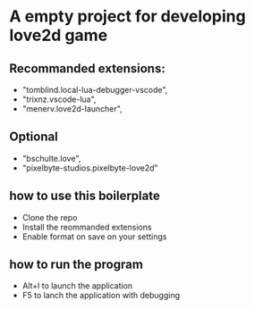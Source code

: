 # A empty project for developing love2d game

## Recommanded extensions:
- "tomblind.local-lua-debugger-vscode",
- "trixnz.vscode-lua",
- "menerv.love2d-launcher",
## Optional
- "bschulte.love",
- "pixelbyte-studios.pixelbyte-love2d"

## how to use this boilerplate

- Clone the repo
- Install the reommanded extensions
- Enable format on save on your settings

## how to run the program

- Alt+l to launch the application
- F5 to lanch the application with debugging